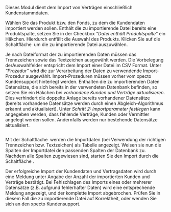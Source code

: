 <!DOCTYPE html>
<html>
<head>
<meta charset="utf-8">
<meta name="viewport" content="width=device-width, initial-scale=1.0">
<title>500_Kunden-_und_Vertragsdaten_importieren.md</title>
<link rel="stylesheet" href="https://stackedit.io/res-min/themes/base.css" />
<script type="text/javascript" src="https://cdn.mathjax.org/mathjax/latest/MathJax.js?config=TeX-AMS_HTML"></script>
</head>
<body><div class="container"><p>Dieses Modul dient dem Import von Verträgen einschließlich Kundenstammdaten.</p>

<p>Wählen Sie das Produkt bzw. den Fonds, zu dem die Kundendaten importiert werden sollen. Enthält die zu importierende Datei bereits eine Produktspalte, setzen Sie in der Checkbox <em>“Datei enthält Produktspalte”</em> ein Häkchen. Hierdurch entfällt die Auswahl des Produkts. Klicken Sie auf die Schaltfläche <img src="http://xpecto.github.io/docs/img/img_1441889824466.png" alt="" title=""> um die zu importierende Datei auszuwählen.</p>

<p>Je nach Dateiformat der zu importierenden Daten müssen das Trennzeichen sowie das Textzeichen ausgewählt werden. Die Vorbelegung derAuswahlfelder entspricht dem Import einer Datei im CSV Format. Unter <em>“Prozedur”</em> wird die zur Verarbeitung der Daten zu verwendende Import-Prozedur ausgewählt. Import-Prozeduren müssen vorher vom xpecto Kundensupport hinterlegt werden. Enthalten die zu importierenden Daten Datensätze, die sich bereits in der verwendeten Datenbank befinden, so setzen Sie ein Häkchen bei    <em>vorhandene Kunden und Verträge aktualisieren</em>. Dies verhindert die doppelte Anlage bereits vorhandener Datensätze (bereits vorhandene Datensätze werden durch einen Abgleich-Algorithmus erkannt und aktualisiert). Unter <em>Schritt 2: Importparameter festlegen</em> kann angegeben werden, dass fehlende Verträge, Kunden oder Vermittler angelegt werden sollen. Andernfalls werden nur bestehende Datensätze aktualisiert.</p>

<p><img src="http://xpecto.github.io/docs/img/img_1441889791683.png" alt="" title=""></p>

<p>Mit der Schaltfläche <img src="http://xpecto.github.io/docs/img/img_1441889857529.png" alt="" title=""> werden die Importdaten (bei Verwendung der richtigen Trennzeichen bzw. Textzeichen) als Tabelle angezeigt. Weisen sie nun die Spalten der Importdatei den passenden Spalten der Datenbank zu. Nachdem alle Spalten zugewiesen sind, starten Sie den Import durch die Schaltfläche <img src="http://xpecto.github.io/docs/img/img_1441889884609.png" alt="" title="">.</p>

<p>Der erfolgreiche Import der Kundendaten und Vertragsdaten wird durch eine Meldung unter Angabe der Anzahl der importierten Kunden und Verträge bestätigt. Bei Fehlschlagen des Imports eines oder mehrerer Datensätze (z.B. aufgrund fehlerhafter Daten) wird eine entsprechende Meldung angezeigt, und der komplette Import abgebrochen. Prüfen Sie in diesem Fall die zu importierende Datei auf Korrektheit, oder wenden Sie sich an den xpecto Kundensupport.</p></div></body>
</html>
